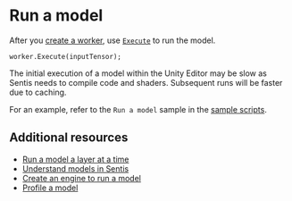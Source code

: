 # Run a model

After you [create a worker](create-an-engine.md), use [`Execute`](xref:Unity.Sentis.IWorker.Execute) to run the model.

```
worker.Execute(inputTensor);
```

The initial execution of a model within the Unity Editor may be slow as Sentis needs to compile code and shaders. Subsequent runs will be faster due to caching.

For an example, refer to the `Run a model` sample in the [sample scripts](package-samples.md).

## Additional resources

- [Run a model a layer at a time](run-a-model-a-layer-at-a-time.md)
- [Understand models in Sentis](models-concept.md)
- [Create an engine to run a model](create-an-engine.md)
- [Profile a model](profile-a-model.md)
